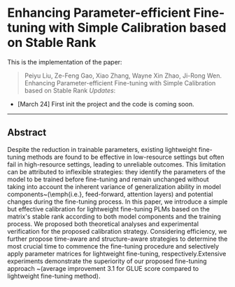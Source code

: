 # Enhancing Parameter-efficient Fine-tuning with Simple Calibration based on Stable Rank

This is the implementation of the paper:
> Peiyu Liu, Ze-Feng Gao, Xiao Zhang, Wayne Xin Zhao, Ji-Rong Wen. Enhancing Parameter-efficient Fine-tuning with Simple Calibration based on Stable Rank
*Updates*:

* [March 24] First init the project and the code is coming soon.

---
## Abstract
Despite the reduction in trainable parameters, existing lightweight fine-tuning methods are found to be effective in low-resource settings but often fail in high-resource settings, leading to unreliable outcomes. This limitation can be attributed to inflexible strategies: they identify the parameters of the model to be trained before fine-tuning and remain unchanged without taking into account the inherent variance of generalization ability in model components~(\emph{i.e.}, feed-forward, attention layers) and potential changes during the fine-tuning process.
In this paper, we introduce a simple but effective calibration for lightweight fine-tuning PLMs based on the matrix's stable rank according to both model components and the training process.
We proposed both theoretical analyses and experimental verification for the proposed calibration strategy.
Considering efficiency, we further propose time-aware and structure-aware strategies to determine the most crucial time to commence the fine-tuning procedure and selectively apply parameter matrices for lightweight fine-tuning, respectively.Extensive experiments demonstrate the superiority of our proposed fine-tuning approach ~(average improvement $3.1$ for GLUE score compared to lightweight fine-tuning method).

